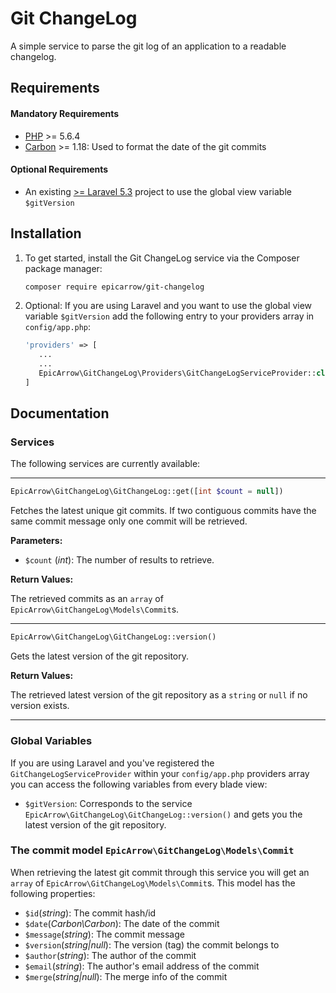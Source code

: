 # Git ChangeLog

A simple service to parse the git log of an application to a readable changelog.

## Requirements
#### Mandatory Requirements
- [PHP](https://php.net) >= 5.6.4
- [Carbon](http://carbon.nesbot.com/) >= 1.18: Used to format the date of the git commits

#### Optional Requirements
- An existing [>= Laravel 5.3](https://laravel.com/docs/master/installation) project to use the global view variable `$gitVersion`

## Installation

1. To get started, install the Git ChangeLog service via the Composer package manager: 

    ```bash
    composer require epicarrow/git-changelog
    ```
    
2. Optional: If you are using Laravel and you want to use the global view variable `$gitVersion` add the following entry to your providers array in `config/app.php`:
    
    ```php
    'providers' => [
       ...
       ...
       EpicArrow\GitChangeLog\Providers\GitChangeLogServiceProvider::class
    ]
    ```

## Documentation
### Services
The following services are currently available:

___

```php 
EpicArrow\GitChangeLog\GitChangeLog::get([int $count = null])
``` 
Fetches the latest unique git commits. If two contiguous commits have the same commit message only one commit will be
retrieved.

**Parameters:**
- `$count` (_int_): The number of results to retrieve.

**Return Values:**

The retrieved commits as an `array` of `EpicArrow\GitChangeLog\Models\Commit`s.

___

```php 
EpicArrow\GitChangeLog\GitChangeLog::version()
``` 
Gets the latest version of the git repository.

**Return Values:**

The retrieved latest version of the git repository as a `string` or `null` if no version exists.

___

### Global Variables
If you are using Laravel and you've registered the `GitChangeLogServiceProvider` within your `config/app.php` providers array
you can access the following variables from every blade view:
- `$gitVersion`: Corresponds to the service `EpicArrow\GitChangeLog\GitChangeLog::version()` and gets you the latest version of the git repository.

### The commit model `EpicArrow\GitChangeLog\Models\Commit`
When retrieving the latest git commit through this service you will get an `array` of `EpicArrow\GitChangeLog\Models\Commit`s. This model has the following properties:
- `$id`(_string_): The commit hash/id
- `$date`(_Carbon\Carbon_): The date of the commit
- `$message`(_string_): The commit message
- `$version`(_string|null_): The version (tag) the commit belongs to
- `$author`(_string_): The author of the commit
- `$email`(_string_): The author's email address of the commit
- `$merge`(_string|null_): The merge info of the commit


